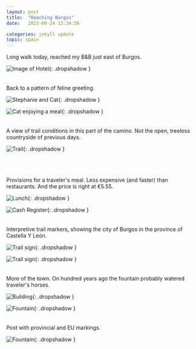 ```yaml
---
layout: post
title:  "Reaching Burgos"
date:   2023-09-24 12:34:56

categories: jekyll update
topic: spain
---
```


Long walk today, reached my B&B just east of Burgos.

![Image of Hotel](/images/spain/2023-09-24/image0a.jpeg){: .dropshadow }
<br><br><br>
Back to a pattern of feline greeting.

![Stephanie and Cat](/images/spain/2023-09-24/image1a.jpeg){: .dropshadow }

![Cat enjoying a meal](/images/spain/2023-09-24/image2a.jpeg){: .dropshadow }
<br><br><br>
A view of trail conditions in this part of the camino.  Not the open,
treeless countryside of previous days.

![Trail](/images/spain/2023-09-24/image3a.jpeg){: .dropshadow }

<br><br><br>
Provisions for a traveler's meal.  Less expensive (and faster) than
restaurants.  And the price is right at &euro;5.55.

![Lunch](/images/spain/2023-09-24/image4a.jpeg){: .dropshadow }

![Cash Register](/images/spain/2023-09-24/image0b.jpeg){: .dropshadow }
<br><br><br>
Interpretive trail markers, showing the city of Burgos in the province
of Castella Y Le&oacute;n.

![Trail sign](/images/spain/2023-09-24/image1b.jpeg){: .dropshadow }

![Trail sign](/images/spain/2023-09-24/image2b.jpeg){: .dropshadow }
<br><br><br>
More of the town.  On hundred years ago the fountain probably watered
traveler's horses.

![Building](/images/spain/2023-09-24/image3b.jpeg){: .dropshadow }

![Fountain](/images/spain/2023-09-24/image4b.jpeg){: .dropshadow }
<br><br><br>
Post with provincial and EU markings.

![Fountain](/images/spain/2023-09-24/image5b.jpeg){: .dropshadow }